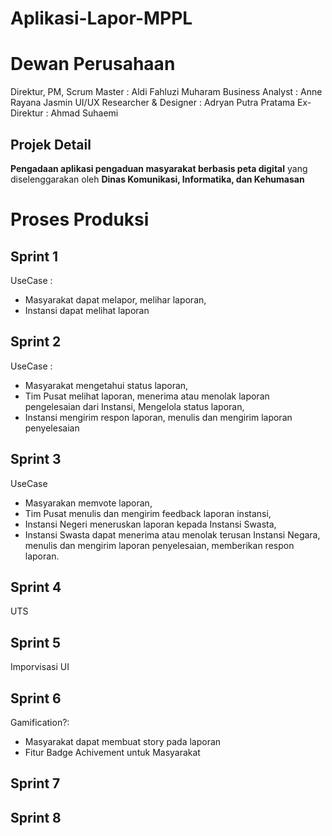 # Aplikasi-Lapor-MPPL

# Dewan Perusahaan
Direktur, PM, Scrum Master : Aldi Fahluzi Muharam
Business Analyst : Anne Rayana Jasmin
UI/UX Researcher & Designer : Adryan Putra Pratama
Ex-Direktur : Ahmad Suhaemi

## Projek Detail
**Pengadaan aplikasi pengaduan masyarakat berbasis peta digital** yang diselenggarakan oleh **Dinas Komunikasi, Informatika, dan Kehumasan**

# Proses Produksi
## Sprint 1
UseCase : 
  - Masyarakat dapat melapor, melihar laporan, 
  - Instansi dapat melihat laporan
## Sprint 2
UseCase : 
  - Masyarakat mengetahui status laporan, 
  - Tim Pusat melihat laporan, menerima atau menolak laporan pengelesaian dari Instansi, Mengelola status laporan, 
  - Instansi mengirim respon laporan, menulis dan mengirim laporan penyelesaian 
## Sprint 3
UseCase
  - Masyarakan memvote laporan, 
  - Tim Pusat menulis dan mengirim feedback laporan instansi,
  - Instansi Negeri meneruskan laporan kepada Instansi Swasta,
  - Instansi Swasta dapat menerima atau menolak terusan Instansi Negara, menulis dan mengirim laporan penyelesaian, memberikan respon laporan.
## Sprint 4
UTS
## Sprint 5
Imporvisasi UI
## Sprint 6
Gamification?:
  - Masyarakat dapat membuat story pada laporan
  - Fitur Badge Achivement untuk Masyarakat
## Sprint 7
## Sprint 8
